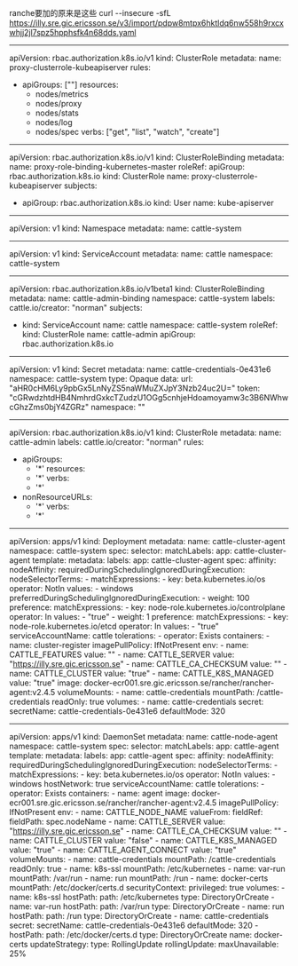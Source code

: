  ranche要加的原来是这些
 curl --insecure -sfL https://illy.sre.gic.ericsson.se/v3/import/pdpw8mtpx6hktldq6nw558h9rxcxwhjj2jl7spz5hpphsfk4n68dds.yaml

---
apiVersion: rbac.authorization.k8s.io/v1
kind: ClusterRole
metadata:
  name: proxy-clusterrole-kubeapiserver
rules:
- apiGroups: [""]
  resources:
  - nodes/metrics
  - nodes/proxy
  - nodes/stats
  - nodes/log
  - nodes/spec
  verbs: ["get", "list", "watch", "create"]
---
apiVersion: rbac.authorization.k8s.io/v1
kind: ClusterRoleBinding
metadata:
  name: proxy-role-binding-kubernetes-master
roleRef:
  apiGroup: rbac.authorization.k8s.io
  kind: ClusterRole
  name: proxy-clusterrole-kubeapiserver
subjects:
- apiGroup: rbac.authorization.k8s.io
  kind: User
  name: kube-apiserver
---
apiVersion: v1
kind: Namespace
metadata:
  name: cattle-system

---

apiVersion: v1
kind: ServiceAccount
metadata:
  name: cattle
  namespace: cattle-system

---

apiVersion: rbac.authorization.k8s.io/v1beta1
kind: ClusterRoleBinding
metadata:
  name: cattle-admin-binding
  namespace: cattle-system
  labels:
    cattle.io/creator: "norman"
subjects:
- kind: ServiceAccount
  name: cattle
  namespace: cattle-system
roleRef:
  kind: ClusterRole
  name: cattle-admin
  apiGroup: rbac.authorization.k8s.io

---

apiVersion: v1
kind: Secret
metadata:
  name: cattle-credentials-0e431e6
  namespace: cattle-system
type: Opaque
data:
  url: "aHR0cHM6Ly9pbGx5LnNyZS5naWMuZXJpY3Nzb24uc2U="
  token: "cGRwdzhtdHB4NmhrdGxkcTZudzU1OGg5cnhjeHdoamoyamw3c3B6NWhwcGhzZms0bjY4ZGRz"
  namespace: ""

---

apiVersion: rbac.authorization.k8s.io/v1
kind: ClusterRole
metadata:
  name: cattle-admin
  labels:
    cattle.io/creator: "norman"
rules:
- apiGroups:
  - '*'
  resources:
  - '*'
  verbs:
  - '*'
- nonResourceURLs:
  - '*'
  verbs:
  - '*'

---

apiVersion: apps/v1
kind: Deployment
metadata:
  name: cattle-cluster-agent
  namespace: cattle-system
spec:
  selector:
    matchLabels:
      app: cattle-cluster-agent
  template:
    metadata:
      labels:
        app: cattle-cluster-agent
    spec:
      affinity:
        nodeAffinity:
          requiredDuringSchedulingIgnoredDuringExecution:
            nodeSelectorTerms:
              - matchExpressions:
                - key: beta.kubernetes.io/os
                  operator: NotIn
                  values:
                    - windows
          preferredDuringSchedulingIgnoredDuringExecution:
          - weight: 100
            preference:
              matchExpressions:
              - key: node-role.kubernetes.io/controlplane
                operator: In
                values:
                - "true"
          - weight: 1
            preference:
              matchExpressions:
              - key: node-role.kubernetes.io/etcd
                operator: In
                values:
                - "true"
      serviceAccountName: cattle
      tolerations:
      - operator: Exists
      containers:
        - name: cluster-register
          imagePullPolicy: IfNotPresent
          env:
          - name: CATTLE_FEATURES
            value: ""
          - name: CATTLE_SERVER
            value: "https://illy.sre.gic.ericsson.se"
          - name: CATTLE_CA_CHECKSUM
            value: ""
          - name: CATTLE_CLUSTER
            value: "true"
          - name: CATTLE_K8S_MANAGED
            value: "true"
          image: docker-ecr001.sre.gic.ericsson.se/rancher/rancher-agent:v2.4.5
          volumeMounts:
          - name: cattle-credentials
            mountPath: /cattle-credentials
            readOnly: true
      volumes:
      - name: cattle-credentials
        secret:
          secretName: cattle-credentials-0e431e6
          defaultMode: 320

---

apiVersion: apps/v1
kind: DaemonSet
metadata:
    name: cattle-node-agent
    namespace: cattle-system
spec:
  selector:
    matchLabels:
      app: cattle-agent
  template:
    metadata:
      labels:
        app: cattle-agent
    spec:
      affinity:
        nodeAffinity:
          requiredDuringSchedulingIgnoredDuringExecution:
            nodeSelectorTerms:
              - matchExpressions:
                - key: beta.kubernetes.io/os
                  operator: NotIn
                  values:
                    - windows
      hostNetwork: true
      serviceAccountName: cattle
      tolerations:
      - operator: Exists
      containers:
      - name: agent
        image: docker-ecr001.sre.gic.ericsson.se/rancher/rancher-agent:v2.4.5
        imagePullPolicy: IfNotPresent
        env:
        - name: CATTLE_NODE_NAME
          valueFrom:
            fieldRef:
              fieldPath: spec.nodeName
        - name: CATTLE_SERVER
          value: "https://illy.sre.gic.ericsson.se"
        - name: CATTLE_CA_CHECKSUM
          value: ""
        - name: CATTLE_CLUSTER
          value: "false"
        - name: CATTLE_K8S_MANAGED
          value: "true"
        - name: CATTLE_AGENT_CONNECT
          value: "true"
        volumeMounts:
        - name: cattle-credentials
          mountPath: /cattle-credentials
          readOnly: true
        - name: k8s-ssl
          mountPath: /etc/kubernetes
        - name: var-run
          mountPath: /var/run
        - name: run
          mountPath: /run
        - name: docker-certs
          mountPath: /etc/docker/certs.d
        securityContext:
          privileged: true
      volumes:
      - name: k8s-ssl
        hostPath:
          path: /etc/kubernetes
          type: DirectoryOrCreate
      - name: var-run
        hostPath:
          path: /var/run
          type: DirectoryOrCreate
      - name: run
        hostPath:
          path: /run
          type: DirectoryOrCreate
      - name: cattle-credentials
        secret:
          secretName: cattle-credentials-0e431e6
          defaultMode: 320
      - hostPath:
          path: /etc/docker/certs.d
          type: DirectoryOrCreate
        name: docker-certs
  updateStrategy:
    type: RollingUpdate
    rollingUpdate:
      maxUnavailable: 25%
